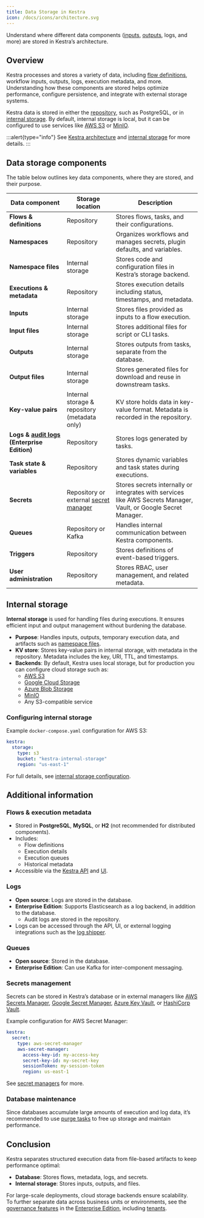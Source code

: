 ```yaml
---
title: Data Storage in Kestra
icon: /docs/icons/architecture.svg
---
```


Understand where different data components ([inputs](../04.workflow-components/05.inputs.md), [outputs](../04.workflow-components/06.outputs.md), logs, and more) are stored in Kestra’s architecture.

## Overview

Kestra processes and stores a variety of data, including [flow definitions](../04.workflow-components/01.flow.md), workflow inputs, outputs, logs, execution metadata, and more. Understanding how these components are stored helps optimize performance, configure persistence, and integrate with external storage systems.

Kestra data is stored in either the [repository](./01.main-components.md#repository), such as PostgreSQL, or in [internal storage](./09.internal-storage.md). By default, internal storage is local, but it can be configured to use services like [AWS S3](https://aws.amazon.com/s3/) or [MinIO](https://min.io/).

:::alert{type="info"}
See [Kestra architecture](../07.architecture/03.deployment-architecture.md) and [internal storage](./09.internal-storage.md) for more details.
:::

## Data storage components

The table below outlines key data components, where they are stored, and their purpose.

| Data component | Storage location | Description |
| --- | --- | --- |
| **Flows & definitions** | Repository | Stores flows, tasks, and their configurations. |
| **Namespaces** | Repository | Organizes workflows and manages secrets, plugin defaults, and variables. |
| **Namespace files** | Internal storage | Stores code and configuration files in Kestra’s storage backend. |
| **Executions & metadata** | Repository | Stores execution details including status, timestamps, and metadata. |
| **Inputs** | Internal storage | Stores files provided as inputs to a flow execution. |
| **Input files** | Internal storage | Stores additional files for script or CLI tasks. |
| **Outputs** | Internal storage | Stores outputs from tasks, separate from the database. |
| **Output files** | Internal storage | Stores generated files for download and reuse in downstream tasks. |
| **Key-value pairs** | Internal storage & repository (metadata only) | KV store holds data in key-value format. Metadata is recorded in the repository. |
| **Logs & [audit logs](../06.enterprise/02.governance/06.audit-logs.md) (Enterprise Edition)** | Repository | Stores logs generated by tasks. |
| **Task state & variables** | Repository | Stores dynamic variables and task states during executions. |
| **Secrets** | Repository or external [secret manager](../06.enterprise/02.governance/secrets-manager.md) | Stores secrets internally or integrates with services like AWS Secrets Manager, Vault, or Google Secret Manager. |
| **Queues** | Repository or Kafka | Handles internal communication between Kestra components. |
| **Triggers** | Repository | Stores definitions of event-based triggers. |
| **User administration** | Repository | Stores RBAC, user management, and related metadata. |

## Internal storage

**Internal storage** is used for handling files during executions. It ensures efficient input and output management without burdening the database.

- **Purpose**: Handles inputs, outputs, temporary execution data, and artifacts such as [namespace files](../05.concepts/02.namespace-files.md).  
- **KV store**: Stores key-value pairs in internal storage, with metadata in the repository. Metadata includes the key, URI, TTL, and timestamps.  
- **Backends**: By default, Kestra uses local storage, but for production you can configure cloud storage such as:
  - [AWS S3](https://aws.amazon.com/s3/)
  - [Google Cloud Storage](https://cloud.google.com/storage)
  - [Azure Blob Storage](https://azure.microsoft.com/en-us/services/storage/blobs/)
  - [MinIO](https://min.io/)
  - Any S3-compatible service

### Configuring internal storage

Example `docker-compose.yaml` configuration for AWS S3:

```yaml
kestra:
  storage:
    type: s3
    bucket: "kestra-internal-storage"
    region: "us-east-1"
```

For full details, see [internal storage configuration](../07.architecture/09.internal-storage.md).

## Additional information

### Flows & execution metadata

- Stored in **PostgreSQL**, **MySQL**, or **H2** (not recommended for distributed components).  
- Includes:
  - Flow definitions  
  - Execution details  
  - Execution queues  
  - Historical metadata  
- Accessible via the [Kestra API](../api-reference/index.md) and [UI](../08.ui/index.md).

### Logs

- **Open source**: Logs are stored in the database.  
- **Enterprise Edition**: Supports Elasticsearch as a log backend, in addition to the database.  
  - Audit logs are stored in the repository.  
- Logs can be accessed through the API, UI, or external logging integrations such as the [log shipper](../06.enterprise/02.governance/logshipper.md).

### Queues

- **Open source**: Stored in the database.  
- **Enterprise Edition**: Can use Kafka for inter-component messaging.

### Secrets management

Secrets can be stored in Kestra’s database or in external managers like [AWS Secrets Manager](https://aws.amazon.com/secrets-manager/), [Google Secret Manager](https://cloud.google.com/secret-manager), [Azure Key Vault](https://azure.microsoft.com/products/key-vault/), or [HashiCorp Vault](https://developer.hashicorp.com/vault/docs/secrets/kv/kv-v2).  

Example configuration for AWS Secret Manager:

```yaml
kestra:
  secret:
    type: aws-secret-manager
    aws-secret-manager:
      access-key-id: my-access-key
      secret-key-id: my-secret-key
      sessionToken: my-session-token
      region: us-east-1
```

See [secret managers](../06.enterprise/02.governance/secrets-manager.md) for more.

### Database maintenance

Since databases accumulate large amounts of execution and log data, it’s recommended to use [purge tasks](../09.administrator-guide/purge.md) to free up storage and maintain performance.

## Conclusion

Kestra separates structured execution data from file-based artifacts to keep performance optimal:  
- **Database**: Stores flows, metadata, logs, and secrets.  
- **Internal storage**: Stores inputs, outputs, and files.  

For large-scale deployments, cloud storage backends ensure scalability.  
To further separate data across business units or environments, see the [governance features](../06.enterprise/02.governance/index.md) in the [Enterprise Edition](../06.enterprise/01.overview/01.enterprise-edition.md), including [tenants](../06.enterprise/02.governance/tenants.md).

